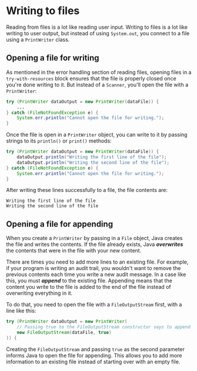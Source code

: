 # Writing to files

Reading from files is a lot like reading user input. Writing to files is a lot like writing to user output, but instead of using `System.out`, you connect to a file using a `PrintWriter` class.

## Opening a file for writing

As mentioned in the error handling section of reading files, opening files in a `try-with-resources` block ensures that the file is properly closed once you're done writing to it. But instead of a `Scanner`, you'll open the file with a `PrintWriter`:

```java
try (PrintWriter dataOutput = new PrintWriter(dataFile)) {
    ...
} catch (FileNotFoundException e) {
    System.err.println("Cannot open the file for writing.");
}
```

Once the file is open in a `PrintWriter` object, you can write to it by passing strings to its `println()` or `print()` methods:

```java
try (PrintWriter dataOutput = new PrintWriter(dataFile)) {
    dataOutput.println("Writing the first line of the file");
    dataOutput.println("Writing the second line of the file");
} catch (FileNotFoundException e) {
    System.err.println("Cannot open the file for writing.");
}
```

After writing these lines successfully to a file, the file contents are:

```
Writing the first line of the file
Writing the second line of the file
```

## Opening a file for appending

When you create a `PrintWriter` by passing in a `File` object, Java creates the file and writes the contents. If the file already exists, Java **_overwrites_** the contents that were in the file with your new content.

There are times you need to add more lines to an existing file. For example, if your program is writing an audit trail, you wouldn't want to remove the previous contents each time you write a new audit message. In a case like this, you must **_append_** to the existing file. Appending means that the content you write to the file is added to the end of the file instead of overwriting everything in it.

To do that, you need to open the file with a `FileOutputStream` first, with a line like this:

```java
try (PrintWriter dataOutput = new PrintWriter(
    // Passing true to the FileOutputStream constructor says to append
    new FileOutputStream(dataFile, true)
)) {
```

Creating the `FileOutputStream` and passing `true` as the second parameter informs Java to open the file for appending. This allows you to add more information to an existing file instead of starting over with an empty file.
